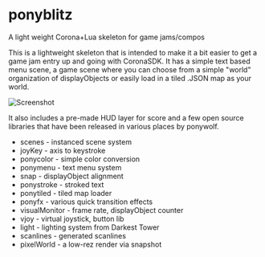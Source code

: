 # ponyblitz
A light weight Corona+Lua skeleton for game jams/compos

This is a lightweight skeleton that is intended to make it a bit easier to get a game jam entry up and going with CoronaSDK. It has a simple text based menu scene, a game scene where you can choose from a simple "world" organization of displayObjects or easily load in a tiled .JSON map as your world.

![Screenshot](http://i.imgur.com/leBoVNv.gif)

It also includes a pre-made HUD layer for score and a few open source libraries that have been released in various places by ponywolf.

* scenes - instanced scene system
* joyKey - axis to keystroke
* ponycolor - simple color conversion
* ponymenu - text menu system
* snap - displayObject alignment
* ponystroke - stroked text
* ponytiled - tiled map loader
* ponyfx - various quick transition effects
* visualMonitor - frame rate, displayObject counter
* vjoy - virtual joystick, button lib
* light - lighting system from Darkest Tower
* scanlines - generated scanlines
* pixelWorld - a low-rez render via snapshot